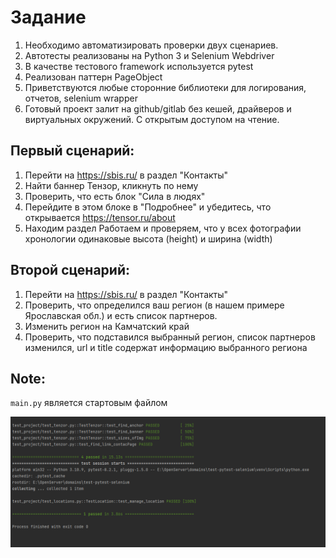 # Задание
1) Необходимо автоматизировать проверки двух сценариев.
1) Автотесты реализованы на Python 3 и Selenium Webdriver
1) В качестве тестового framework используется pytest
1) Реализован паттерн PageObject
1) Приветствуются любые сторонние библиотеки для логирования, отчетов, selenium wrapper
1) Готовый проект залит на github/gitlab без кешей, драйверов и виртуальных окружений. С открытым доступом на чтение.

## Первый сценарий:
1) Перейти на https://sbis.ru/ в раздел "Контакты"
2) Найти баннер Тензор, кликнуть по нему
3) Проверить, что есть блок "Сила в людях"
4) Перейдите в этом блоке в "Подробнее" и убедитесь, что открывается https://tensor.ru/about
6) Находим раздел Работаем и проверяем, что у всех фотографии хронологии одинаковые высота (height) и ширина (width)

## Второй сценарий:
1) Перейти на https://sbis.ru/ в раздел "Контакты"
2) Проверить, что определился ваш регион (в нашем примере Ярославская обл.) и есть список партнеров.
3) Изменить регион на Камчатский край
4) Проверить, что подставился выбранный регион, список партнеров изменился, url и title содержат информацию выбранного региона

## Note:
`main.py` является стартовым файлом

![screenshot of auto-tests](./Screenshot_23.png)